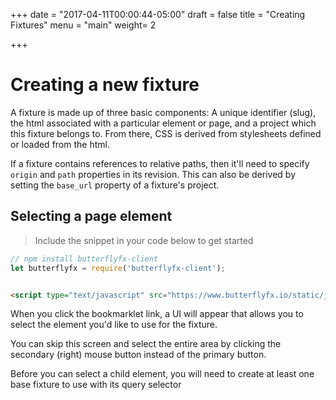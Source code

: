 +++
date = "2017-04-11T00:00:44-05:00"
draft = false
title = "Creating Fixtures"
menu = "main"
weight= 2

+++
# Creating a new fixture

A fixture is made up of three basic components: A unique identifier (slug), the html associated with a particular element or page, and a project which this fixture belongs to. From there, CSS is derived from stylesheets defined or loaded from the html.

If a fixture contains references to relative paths, then it'll need to specify `origin` and `path` properties in its revision. This can also be derived by setting the `base_url` property of a fixture's project.


## Selecting a page element

> Include the snippet in your code below to get started

```javascript
// npm install butterflyfx-client
let butterflyfx = require('butterflyfx-client');
```

```html

<script type="text/javascript" src="https://www.butterflyfx.io/static/js/client.js"></script>

```
When you click the bookmarklet link, a UI will appear that allows you to select the element you'd like to use for the fixture.

You can skip this screen and select the entire area by clicking the secondary (right) mouse button instead of the primary button.

Before you can select a child element, you will need to create at least one base fixture to use with its query selector


